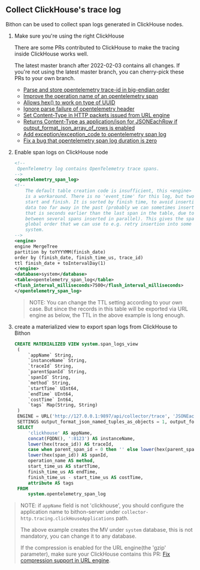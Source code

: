 
## Collect ClickHouse's trace log

Bithon can be used to collect span logs generated in ClickHouse nodes.

1. Make sure you're using the right ClickHouse

    There are some PRs contributed to ClickHouse to make the tracing inside ClickHouse works well. 

    The latest master branch after 2022-02-03 contains all changes. If you're not using the latest master branch,
you can cherry-pick these PRs to your own branch.

   - [Parse and store opentelemetry trace-id in big-endian order ](https://github.com/ClickHouse/ClickHouse/pull/33723)
   - [Improve the operation name of an opentelemetry span](https://github.com/ClickHouse/ClickHouse/pull/32234)
   - [Allows hex() to work on type of UUID](https://github.com/ClickHouse/ClickHouse/pull/32170)
   - [Ignore parse failure of opentelemetry header](https://github.com/ClickHouse/ClickHouse/pull/32116)
   - [Set Content-Type in HTTP packets issued from URL engine](https://github.com/ClickHouse/ClickHouse/pull/32113)
   - [Returns Content-Type as application/json for JSONEachRow if output_format_json_array_of_rows is enabled](https://github.com/ClickHouse/ClickHouse/pull/32112)
   - [Add exception/exception_code to opentelemetry span log](https://github.com/ClickHouse/ClickHouse/pull/32040)
   - [Fix a bug that opentelemetry span log duration is zero](https://github.com/ClickHouse/ClickHouse/pull/32038)

2. Enable span logs on ClickHouse node
   ```xml
   <!--
    OpenTelemetry log contains OpenTelemetry trace spans.
   -->
   <opentelemetry_span_log>
   <!--
       The default table creation code is insufficient, this <engine> spec
       is a workaround. There is no 'event_time' for this log, but two times,
       start and finish. It is sorted by finish time, to avoid inserting
       data too far away in the past (probably we can sometimes insert a span
       that is seconds earlier than the last span in the table, due to a race
       between several spans inserted in parallel). This gives the spans a
       global order that we can use to e.g. retry insertion into some external
       system.
   -->
   <engine>
   engine MergeTree
   partition by toYYYYMM(finish_date)
   order by (finish_date, finish_time_us, trace_id)
   ttl finish_date + toIntervalDay(1)
   </engine>
   <database>system</database>
   <table>opentelemetry_span_log</table>
   <flush_interval_milliseconds>7500</flush_interval_milliseconds>
   </opentelemetry_span_log>
   ```

   > NOTE: You can change the TTL setting according to your own case. But since the records in this table will be exported via URL engine as below, the TTL in the above example is long enough.   

3. create a materialized view to export span logs from ClickHouse to Bithon
   
   ```sql
   CREATE MATERIALIZED VIEW system.span_logs_view
    (
        `appName` String,
        `instanceName` String,
        `traceId` String,
        `parentSpanId` String,
        `spanId` String,
        `method` String,
        `startTime` UInt64,
        `endTime` UInt64,
        `costTime` Int64,
        `tags` Map(String, String)
    )
    ENGINE = URL('http://127.0.0.1:9897/api/collector/trace', 'JSONEachRow', 'gzip')
    SETTINGS output_format_json_named_tuples_as_objects = 1, output_format_json_array_of_rows = 1 AS
    SELECT
        'clickhouse' AS appName,
        concat(FQDN(), ':8123') AS instanceName,
        lower(hex(trace_id)) AS traceId,
        case when parent_span_id = 0 then '' else lower(hex(parent_span_id)) end AS parentSpanId,
        lower(hex(span_id)) AS spanId,
        operation_name AS method,
        start_time_us AS startTime,
        finish_time_us AS endTime,
        finish_time_us - start_time_us AS costTime,
        attribute AS tags
    FROM 
        system.opentelemetry_span_log
   ```

> NOTE: 
> if `appName` field is not 'clickhouse', you should configure the application name to bithon-server under 
> `collector-http.tracing.clickHouseApplications` path.
> 
> The above example creates the MV under `system` database, this is not mandatory, you can change it to any database.
> 
> If the compression is enabled for the URL engine(the 'gzip' parameter), make sure your ClickHouse contains this PR: [Fix compression support in URL engine](https://github.com/ClickHouse/ClickHouse/pull/34524). 